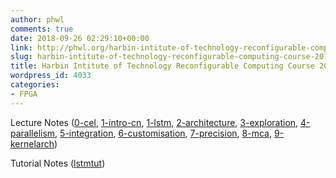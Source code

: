 ```yaml
---
author: phwl
comments: true
date: 2018-09-26 02:29:10+00:00
link: http://phwl.org/harbin-intitute-of-technology-reconfigurable-computing-course-2018/
slug: harbin-intitute-of-technology-reconfigurable-computing-course-2018
title: Harbin Intitute of Technology Reconfigurable Computing Course 2018
wordpress_id: 4033
categories:
- FPGA
---
```


Lecture Notes ([0-cel](/assets/images/2018/09/0-cel.pdf), [1-intro-cn](/assets/images/2018/09/1-intro-cn.pdf), [1-lstm](http://phwl.org/wp-content/uploads/2018/09/1-lstm.pdf), [2-architecture](http://phwl.org/wp-content/uploads/2018/09/2-architecture.pdf), [3-exploration](http://phwl.org/wp-content/uploads/2018/09/3-exploration.pdf), [4-parallelism](http://phwl.org/wp-content/uploads/2018/09/4-parallelism.pdf), [5-integration](http://phwl.org/wp-content/uploads/2018/09/5-integration.pdf), [6-customisation](http://phwl.org/wp-content/uploads/2018/09/6-customisation.pdf), [7-precision](http://phwl.org/wp-content/uploads/2018/09/7-precision.pdf), [8-mca](http://phwl.org/wp-content/uploads/2018/09/8-mca.pdf), [9-kernelarch](http://phwl.org/wp-content/uploads/2018/09/9-kernelarch.pdf))


Tutorial Notes ([lstmtut](https://github.com/phwl/hlslstm/blob/master/lstmtut.pdf))
